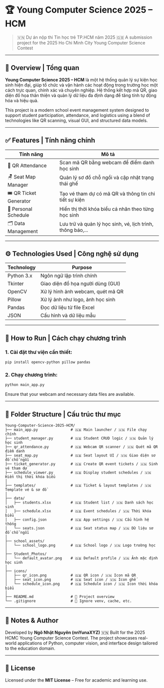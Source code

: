 # 🏆 Young Computer Science 2025 – HCM

> 🇻🇳 Dự án nộp thi Tin học trẻ TP.HCM năm 2025
> 🇬🇧 A submission project for the 2025 Ho Chi Minh City Young Computer Science Contest

---

## 🎯 Overview | Tổng quan

**Young Computer Science 2025 – HCM** là một hệ thống quản lý sự kiện học sinh hiện đại, giúp tổ chức và vận hành các hoạt động trong trường học một cách trực quan, chính xác và chuyên nghiệp. Hệ thống kết hợp mã QR, giao diện đồ họa thân thiện và quản lý dữ liệu đa định dạng để tăng tính tự động hóa và hiệu quả.

This project is a modern school event management system designed to support student participation, attendance, and logistics using a blend of technologies like QR scanning, visual GUI, and structured data models.

---

## ✅ Features | Tính năng chính

| Tính năng               | Mô tả                                                      |
| ----------------------- | ---------------------------------------------------------- |
| 📸 QR Attendance        | Scan mã QR bằng webcam để điểm danh học sinh               |
| 🪑 Seat Map Manager     | Quản lý sơ đồ chỗ ngồi và cập nhật trạng thái ghế          |
| 🎟️ QR Ticket Generator | Tạo vé tham dự có mã QR và thông tin chi tiết sự kiện      |
| 📅 Personal Schedule    | Hiển thị thời khóa biểu cá nhân theo từng học sinh         |
| 🗂️ Data Management     | Lưu trữ và quản lý học sinh, vé, lịch trình, thông báo,... |

---

## ⚙️ Technologies Used | Công nghệ sử dụng

| Technology | Purpose                           |
| ---------- | --------------------------------- |
| Python 3.x | Ngôn ngữ lập trình chính          |
| Tkinter    | Giao diện đồ họa người dùng (GUI) |
| OpenCV     | Xử lý hình ảnh webcam, quét mã QR |
| Pillow     | Xử lý ảnh như logo, ảnh học sinh  |
| Pandas     | Đọc dữ liệu từ file Excel         |
| JSON       | Cấu hình và dữ liệu mẫu           |

---

## 🚀 How to Run | Cách chạy chương trình

### 1. Cài đặt thư viện cần thiết:

```bash
pip install opencv-python pillow pandas
```

### 2. Chạy chương trình:

```bash
python main_app.py
```

Ensure that your webcam and necessary data files are available.

---

## 📁 Folder Structure | Cấu trúc thư mục

```
Young-Computer-Science-2025-HCM/
├── main_app.py               # 🇬🇧 Main launcher / 🇻🇳 File chạy chính
├── student_manager.py        # 🇬🇧 Student CRUD logic / 🇻🇳 Quản lý học sinh
├── qr_attendance.py          # 🇬🇧 Webcam QR scanner / 🇻🇳 Quét mã QR điểm danh
├── seat_map.py               # 🇬🇧 Seat layout UI / 🇻🇳 Giao diện sơ đồ chỗ ngồi
├── ticket_generator.py       # 🇬🇧 Create QR event tickets / 🇻🇳 Sinh vé tham dự
├── schedule_viewer.py        # 🇬🇧 Display student schedules / 🇻🇳 Hiển thị thời khóa biểu
│
├── templates/                # 🇬🇧 Ticket & layout templates / 🇻🇳 Template vé & sơ đồ
│
├── data/
│   ├── students.xlsx         # 🇬🇧 Student list / 🇻🇳 Danh sách học sinh
│   ├── schedule.xlsx         # 🇬🇧 Event schedules / 🇻🇳 Thời khóa biểu
│   ├── config.json           # 🇬🇧 App settings / 🇻🇳 Cấu hình hệ thống
│   └── seats.json            # 🇬🇧 Seat status map / 🇻🇳 Dữ liệu sơ đồ chỗ ngồi
│
├── school_assets/
│   └── school_logo.png       # 🇬🇧 School logo / 🇻🇳 Logo trường học
│
├── Student_Photos/
│   └── default_avatar.png    # 🇬🇧 Default profile / 🇻🇳 Ảnh mặc định học sinh
│
├── icons/
│   ├── qr_icon.png           # 🇬🇧 QR icon / 🇻🇳 Icon mã QR
│   ├── seat_icon.png         # 🇬🇧 Seat icon / 🇻🇳 Icon ghế
│   └── schedule_icon.png     # 🇬🇧 Schedule icon / 🇻🇳 Icon thời khóa biểu
│
├── README.md                 # 📄 Project overview
└── .gitignore                # 🚫 Ignore venv, cache, etc.
```

---

## 📌 Notes & Author

Developed by **Ngô Nhật Nguyên (nnYunaXYZ)** 🇻🇳
Built for the 2025 HCMC Young Computer Science Contest. The project showcases real-world applications of Python, computer vision, and interface design tailored to the education domain.

---

## 🪪 License

Licensed under the **MIT License** – Free for academic and learning use.
